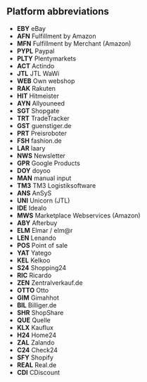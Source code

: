 ## Platform abbreviations

* **EBY**  eBay
* **AFN**  Fulfillment by Amazon
* **MFN**  Fulfillment by Merchant (Amazon)
* **PYPL** Paypal
* **PLTY** Plentymarkets
* **ACT**  Actindo
* **JTL**  JTL WaWi
* **WEB**  Own webshop
* **RAK**  Rakuten
* **HIT**  Hitmeister
* **AYN**  Allyouneed
* **SGT**  Shopgate
* **TRT**  TradeTracker
* **GST**  guenstiger.de
* **PRT**  Preisroboter
* **FSH**  fashion.de
* **LAR**  laary
* **NWS**  Newsletter
* **GPR**  Google Products
* **DOY**  doyoo
* **MAN**  manual input
* **TM3**  TM3 Logistiksoftware
* **ANS**  AnSyS
* **UNI** Unicorn (JTL)
* **IDE** Idealo
* **MWS** Marketplace Webservices (Amazon)
* **ABY** Afterbuy
* **ELM** Elmar / elm@r
* **LEN** Lenando
* **POS** Point of sale
* **YAT** Yatego
* **KEL** Kelkoo
* **S24** Shopping24
* **RIC** Ricardo
* **ZEN** Zentralverkauf.de
* **OTTO** Otto
* **GIM** Gimahhot
* **BIL** Billiger.de
* **SHR** ShopShare
* **QUE** Quelle
* **KLX** Kauflux
* **H24** Home24
* **ZAL** Zalando
* **C24** Check24
* **SFY** Shopify
* **REAL** Real.de
* **CDI** CDiscount
